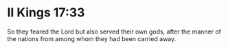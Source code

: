# II Kings 17:33

So they feared the Lord but also served their own gods, after the manner of the nations from among whom they had been carried away.
